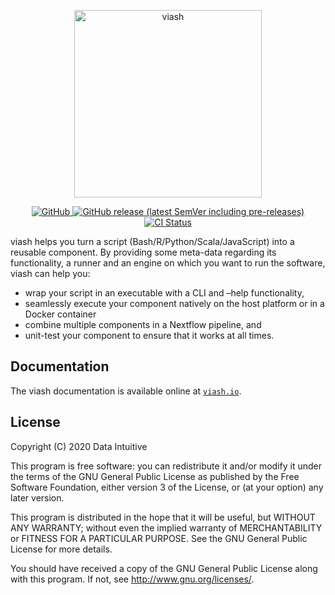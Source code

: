 
<p align="center">
<a href="https://viash.io/">
<img alt="viash" src="https://viash.io/logo/viash_large.svg" width="300">
</a>
</p>
<p align="center">
<a href="https://github.com/viash-io/viash/blob/master/LICENSE.md">
<img src="https://img.shields.io/github/license/viash-io/viash?style=flat-square" alt="GitHub">
</a> <a href="https://github.com/viash-io/viash/releases">
<img src="https://img.shields.io/github/v/release/viash-io/viash?include_prereleases&style=flat-square"alt="GitHub release (latest SemVer including pre-releases)">
</a>
<a href="https://github.com/viash-io/viash/actions?query=workflow%3A%22Scala+CI%22">
<img src="https://img.shields.io/github/actions/workflow/status/viash-io/viash/sbt_test.yml?branch=main&style=flat-square" alt="CI Status">
</a>
</p>

viash helps you turn a script (Bash/R/Python/Scala/JavaScript) into a
reusable component. By providing some meta-data regarding its
functionality, a runner and an engine on which you want to run the software,
viash can help you:

-   wrap your script in an executable with a CLI and –help
    functionality,
-   seamlessly execute your component natively on the host platform or
    in a Docker container
-   combine multiple components in a Nextflow pipeline, and
-   unit-test your component to ensure that it works at all times.

## Documentation

The viash documentation is available online at
[`viash.io`](https://viash.io).

## License

Copyright (C) 2020 Data Intuitive

This program is free software: you can redistribute it and/or modify it
under the terms of the GNU General Public License as published by the
Free Software Foundation, either version 3 of the License, or (at your
option) any later version.

This program is distributed in the hope that it will be useful, but
WITHOUT ANY WARRANTY; without even the implied warranty of
MERCHANTABILITY or FITNESS FOR A PARTICULAR PURPOSE. See the GNU General
Public License for more details.

You should have received a copy of the GNU General Public License along
with this program. If not, see <http://www.gnu.org/licenses/>.
